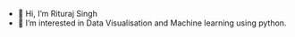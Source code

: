 - 👋 Hi, I’m Rituraj Singh
- 👀 I’m interested in Data Visualisation and Machine learning using python.

<!---
sr-rituraj/sr-rituraj is a ✨ special ✨ repository because its `README.md` (this file) appears on your GitHub profile.
You can click the Preview link to take a look at your changes.
--->
